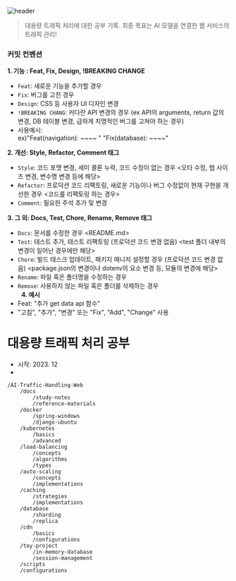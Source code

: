 ![header](https://capsule-render.vercel.app/api?type=waving&color=auto&height=200&section=header&text=High_Traffic_Handling_Lab&fontSize=50&animation=fadeIn&fontAlignY=35)

> 대용량 트래픽 처리에 대한 공부 기록. 최종 목표는 AI 모델을 연결한 웹 서비스의 트래픽 관리! 

### 커밋 컨벤션
**1. 기능  : Feat, Fix, Design, !BREAKING CHANGE**  
- `Feat`: 새로운 기능을 추가할 경우  
- `Fix`: 버그를 고친 경우  
- `Design`: CSS 등 사용자 UI 디자인 변경  
- `!BREAKING CHANG`: 커다란 API 변경의 경우 (ex API의 arguments, return 값의 변경, DB 테이블 변경, 급하게 치명적인 버그를 고쳐야 하는 경우)  
- 사용예시:  
  ex)"Feat(navigation): ~~~~  " "Fix(database): ~~~~"  

**2. 개선: Style, Refactor, Comment 태그**  
- `Style`: 코드 포맷 변경, 세미 콜론 누락, 코드 수정이 없는 경우 <오타 수정, 탭 사이즈 변경, 변수명 변경 등에 해당>   
- `Refactor`: 프로덕션 코드 리팩토링, 새로운 기능이나 버그 수정없이 현재 구현을 개선한 경우 <코드를 리팩토링 하는 경우>  
- `Comment`: 필요한 주석 추가 및 변경  
  
**3. 그 외: Docs, Test, Chore, Rename, Remove 태그**
- `Docs`: 문서를 수정한 경우  <README.md>  
- `Test`: 테스트 추가, 테스트 리팩토링 (프로덕션 코드 변경 없음)  <test 폴더 내부의 변경이 일어난 경우에만 해당>  
- `Chore`: 빌드 태스크 업데이트, 패키지 매니저 설정할 경우 (프로덕션 코드 변경 없음)  <package.json의 변경이나 dotenv의 요소 변경 등, 모듈의 변경에 해당>  
- `Rename`: 파일 혹은 폴더명을 수정하는 경우  
- `Remove`: 사용하지 않는 파일 혹은 폴더를 삭제하는 경우  
 
**4. 예시**  
- Feat: "추가 get data api 함수"  
-  "고침", "추가", "변경" 또는 "Fix", "Add", "Change" 사용  
  
# 대용량 트래픽 처리 공부
- 시작: 2023. 12
- 

  
```
/AI-Traffic-Handling-Web
    /docs
        /study-notes
        /reference-materials
    /docker
        /spring-windows
        /django-ubuntu
    /kubernetes
        /basics
        /advanced
    /load-balancing
        /concepts
        /algorithms
        /types
    /auto-scaling
        /concepts
        /implementations
    /caching
        /strategies
        /implementations
    /database
        /sharding
        /replica
    /cdn
        /basics
        /configurations
    /toy-project
        /in-memory-database
        /session-management
    /scripts
    /configurations
```
